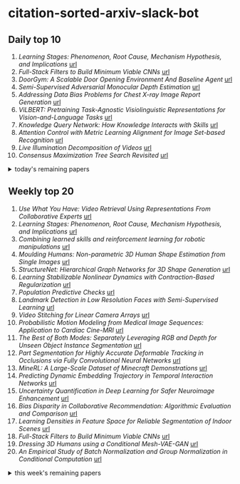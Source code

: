 # citation-sorted-arxiv-slack-bot

## Daily top 10
1. *Learning Stages: Phenomenon, Root Cause, Mechanism Hypothesis, and Implications* [url](http://arxiv.org/abs/1908.01878v1)
2. *Full-Stack Filters to Build Minimum Viable CNNs* [url](http://arxiv.org/abs/1908.02023v1)
3. *DoorGym: A Scalable Door Opening Environment And Baseline Agent* [url](http://arxiv.org/abs/1908.01887v1)
4. *Semi-Supervised Adversarial Monocular Depth Estimation* [url](http://arxiv.org/abs/1908.02126v1)
5. *Addressing Data Bias Problems for Chest X-ray Image Report Generation* [url](http://arxiv.org/abs/1908.02123v1)
6. *ViLBERT: Pretraining Task-Agnostic Visiolinguistic Representations for Vision-and-Language Tasks* [url](http://arxiv.org/abs/1908.02265v1)
7. *Knowledge Query Network: How Knowledge Interacts with Skills* [url](http://arxiv.org/abs/1908.02146v1)
8. *Attention Control with Metric Learning Alignment for Image Set-based Recognition* [url](http://arxiv.org/abs/1908.01872v1)
9. *Live Illumination Decomposition of Videos* [url](http://arxiv.org/abs/1908.01961v1)
10. *Consensus Maximization Tree Search Revisited* [url](http://arxiv.org/abs/1908.02021v1)
<details><summary>today's remaining papers</summary>
  <ol start=11>
    <li><i>Bayesian Network Based Label Correlation Analysis For Multi-label Classifier Chain</i> <a href="http://arxiv.org/abs/1908.02172v1">url</a></li>
    <li><i>Hybrid Camera Pose Estimation with Online Partitioning</i> <a href="http://arxiv.org/abs/1908.01797v1">url</a></li>
    <li><i>Attribute-Guided Coupled GAN for Cross-Resolution Face Recognition</i> <a href="http://arxiv.org/abs/1908.01790v1">url</a></li>
    <li><i>Logic could be learned from images</i> <a href="http://arxiv.org/abs/1908.01931v1">url</a></li>
    <li><i>Dialog State Tracking: A Neural Reading Comprehension Approach</i> <a href="http://arxiv.org/abs/1908.01946v1">url</a></li>
    <li><i>Neural Blind Deconvolution Using Deep Priors</i> <a href="http://arxiv.org/abs/1908.02197v1">url</a></li>
    <li><i>Age of Information-Aware Radio Resource Management in Vehicular Networks: A Proactive Deep Reinforcement Learning Perspective</i> <a href="http://arxiv.org/abs/1908.02047v1">url</a></li>
    <li><i>Semi-Automatic Labeling for Deep Learning in Robotics</i> <a href="http://arxiv.org/abs/1908.01862v1">url</a></li>
    <li><i>Robby is Not a Robber (anymore): On the Use of Institutions for Learning Normative Behavior</i> <a href="http://arxiv.org/abs/1908.02138v1">url</a></li>
    <li><i>Fully-automated patient-level malaria assessment on field-prepared thin blood film microscopy images, including Supplementary Information</i> <a href="http://arxiv.org/abs/1908.01901v1">url</a></li>
    <li><i>Sparse hierarchical representation learning on molecular graphs</i> <a href="http://arxiv.org/abs/1908.02065v1">url</a></li>
    <li><i>Stress-Plus-X (SPX) Graph Layout</i> <a href="http://arxiv.org/abs/1908.01769v1">url</a></li>
    <li><i>BlurNet: Defense by Filtering the Feature Maps</i> <a href="http://arxiv.org/abs/1908.02256v1">url</a></li>
    <li><i>REAPS: Towards Better Recognition of Fine-grained Images by Region Attending and Part Sequencing</i> <a href="http://arxiv.org/abs/1908.01962v1">url</a></li>
    <li><i>Symmetry-constrained Rectification Network for Scene Text Recognition</i> <a href="http://arxiv.org/abs/1908.01957v1">url</a></li>
    <li><i>Dialogue Act Classification in Group Chats with DAG-LSTMs</i> <a href="http://arxiv.org/abs/1908.01821v1">url</a></li>
    <li><i>Few-Shot Object Detection with Attention-RPN and Multi-Relation Detector</i> <a href="http://arxiv.org/abs/1908.01998v1">url</a></li>
    <li><i>Self-Balanced Dropout</i> <a href="http://arxiv.org/abs/1908.01968v1">url</a></li>
    <li><i>Stochastic data-driven model predictive control using Gaussian processes</i> <a href="http://arxiv.org/abs/1908.01786v1">url</a></li>
    <li><i>Batch Recurrent Q-Learning for Backchannel Generation Towards Engaging Agents</i> <a href="http://arxiv.org/abs/1908.02037v1">url</a></li>
    <li><i>An attempt at beating the 3D U-Net</i> <a href="http://arxiv.org/abs/1908.02182v1">url</a></li>
    <li><i>Animal Wildlife Population Estimation Using Social Media Images Collections</i> <a href="http://arxiv.org/abs/1908.01875v1">url</a></li>
    <li><i>Learning Cross-Modal Deep Representations for Multi-Modal MR Image Segmentation</i> <a href="http://arxiv.org/abs/1908.01997v1">url</a></li>
    <li><i>Bayesian Batch Active Learning as Sparse Subset Approximation</i> <a href="http://arxiv.org/abs/1908.02144v1">url</a></li>
    <li><i>AttentionBoost: Learning What to Attend by Boosting Fully Convolutional Networks</i> <a href="http://arxiv.org/abs/1908.02095v1">url</a></li>
    <li><i>On Convergence of Distributed Approximate Newton Methods: Globalization, Sharper Bounds and Beyond</i> <a href="http://arxiv.org/abs/1908.02246v1">url</a></li>
    <li><i>Multi-view Deep Subspace Clustering Networks</i> <a href="http://arxiv.org/abs/1908.01978v1">url</a></li>
    <li><i>Semi-supervised Skin Detection by Network with Mutual Guidance</i> <a href="http://arxiv.org/abs/1908.01977v1">url</a></li>
    <li><i>Promoting Coordination through Policy Regularization in Multi-Agent Reinforcement Learning</i> <a href="http://arxiv.org/abs/1908.02269v1">url</a></li>
    <li><i>Answering Questions about Data Visualizations using Efficient Bimodal Fusion</i> <a href="http://arxiv.org/abs/1908.01801v1">url</a></li>
    <li><i>Online Detection of Sparse Changes in High-Dimensional Data Streams Using Tailored Projections</i> <a href="http://arxiv.org/abs/1908.02029v1">url</a></li>
    <li><i>Adapting SQuaRE for Quality Assessment of Artificial Intelligence Systems</i> <a href="http://arxiv.org/abs/1908.02134v1">url</a></li>
    <li><i>MetaAdvDet: Towards Robust Detection of Evolving Adversarial Attacks</i> <a href="http://arxiv.org/abs/1908.02199v1">url</a></li>
    <li><i>Policy Evaluation with Latent Confounders via Optimal Balance</i> <a href="http://arxiv.org/abs/1908.01920v1">url</a></li>
    <li><i>DELTA: A DEep learning based Language Technology plAtform</i> <a href="http://arxiv.org/abs/1908.01853v1">url</a></li>
    <li><i>Self-Knowledge Distillation in Natural Language Processing</i> <a href="http://arxiv.org/abs/1908.01851v1">url</a></li>
    <li><i>Attract or Distract: Exploit the Margin of Open Set</i> <a href="http://arxiv.org/abs/1908.01925v1">url</a></li>
    <li><i>Restoration of Non-rigidly Distorted Underwater Images using a Combination of Compressive Sensing and Local Polynomial Image Representations</i> <a href="http://arxiv.org/abs/1908.01940v1">url</a></li>
    <li><i>Model-based Convolutional De-Aliasing Network Learning for Parallel MR Imaging</i> <a href="http://arxiv.org/abs/1908.02054v1">url</a></li>
    <li><i>Architecture-aware Network Pruning for Vision Quality Applications</i> <a href="http://arxiv.org/abs/1908.02125v1">url</a></li>
    <li><i>Hermitian matrices for clustering directed graphs: insights and applications</i> <a href="http://arxiv.org/abs/1908.02096v1">url</a></li>
    <li><i>Abnormality Detection in Musculoskeletal Radiographs with Convolutional Neural Networks(Ensembles) and Performance Optimization</i> <a href="http://arxiv.org/abs/1908.02170v1">url</a></li>
    <li><i>Classification of Hand Movements from EEG using a Deep Attention-based LSTM Network</i> <a href="http://arxiv.org/abs/1908.02252v1">url</a></li>
    <li><i>Contour Loss: Boundary-Aware Learning for Salient Object Segmentation</i> <a href="http://arxiv.org/abs/1908.01975v1">url</a></li>
    <li><i>Efficient Approximation of Deep ReLU Networks for Functions on Low Dimensional Manifolds</i> <a href="http://arxiv.org/abs/1908.01842v1">url</a></li>
    <li><i>Learning Aberrance Repressed Correlation Filters for Real-Time UAV Tracking</i> <a href="http://arxiv.org/abs/1908.02231v1">url</a></li>
    <li><i>Teacher Supervises Students How to Learn From Partially Labeled Images for Facial Landmark Detection</i> <a href="http://arxiv.org/abs/1908.02116v1">url</a></li>
    <li><i>Generalised Zero-Shot Learning with a Classifier Ensemble over Multi-Modal Embedding Spaces</i> <a href="http://arxiv.org/abs/1908.02013v1">url</a></li>
    <li><i>Probabilistic Permutation Invariant Training for Speech Separation</i> <a href="http://arxiv.org/abs/1908.01768v1">url</a></li>
    <li><i>Deep learning research landscape & roadmap in a nutshell: past, present and future -- Towards deep cortical learning</i> <a href="http://arxiv.org/abs/1908.02130v1">url</a></li>
    <li><i>Koopman Representations of Dynamic Systems with Control</i> <a href="http://arxiv.org/abs/1908.02233v1">url</a></li>
    <li><i>Fast Fourier Color Constancy and Grayness Index for ISPA Illumination Estimation Challenge</i> <a href="http://arxiv.org/abs/1908.02076v1">url</a></li>
    <li><i>View N-gram Network for 3D Object Retrieval</i> <a href="http://arxiv.org/abs/1908.01958v1">url</a></li>
    <li><i>Some Developments in Clustering Analysis on Stochastic Processes</i> <a href="http://arxiv.org/abs/1908.01794v1">url</a></li>
    <li><i>Model inference for Ordinary Differential Equations by parametric polynomial kernel regression</i> <a href="http://arxiv.org/abs/1908.02105v1">url</a></li>
    <li><i>Aligning Linguistic Words and Visual Semantic Units for Image Captioning</i> <a href="http://arxiv.org/abs/1908.02127v1">url</a></li>
    <li><i>EdgeNet: A novel approach for Arabic numeral classification</i> <a href="http://arxiv.org/abs/1908.02254v1">url</a></li>
    <li><i>Unsupervised Representations of Pollen in Bright-Field Microscopy</i> <a href="http://arxiv.org/abs/1908.01866v1">url</a></li>
    <li><i>Semiparametric Wavelet-based JPEG IV Estimator for endogenously truncated data</i> <a href="http://arxiv.org/abs/1908.02166v1">url</a></li>
    <li><i>Deep Self-Learning From Noisy Labels</i> <a href="http://arxiv.org/abs/1908.02160v1">url</a></li>
    <li><i>Practical Speech Recognition with HTK</i> <a href="http://arxiv.org/abs/1908.02119v1">url</a></li>
    <li><i>Multiple Riemannian Manifold-valued Descriptors based Image Set Classification with Multi-Kernel Metric Learning</i> <a href="http://arxiv.org/abs/1908.01950v1">url</a></li>
    <li><i>Backronym</i> <a href="http://arxiv.org/abs/1908.01874v1">url</a></li>
    <li><i>Exploring Neural Net Augmentation to BERT for Question Answering on SQUAD 2.0</i> <a href="http://arxiv.org/abs/1908.01767v1">url</a></li>
    <li><i>A Translate-Edit Model for Natural Language Question to SQL Query Generation on Multi-relational Healthcare Data</i> <a href="http://arxiv.org/abs/1908.01839v1">url</a></li>
  </ol>
</details>

## Weekly top 20
1. *Use What You Have: Video Retrieval Using Representations From Collaborative Experts* [url](http://arxiv.org/abs/1907.13487v1)
2. *Learning Stages: Phenomenon, Root Cause, Mechanism Hypothesis, and Implications* [url](http://arxiv.org/abs/1908.01878v1)
3. *Combining learned skills and reinforcement learning for robotic manipulations* [url](http://arxiv.org/abs/1908.00722v1)
4. *Moulding Humans: Non-parametric 3D Human Shape Estimation from Single Images* [url](http://arxiv.org/abs/1908.00439v1)
5. *StructureNet: Hierarchical Graph Networks for 3D Shape Generation* [url](http://arxiv.org/abs/1908.00575v1)
6. *Learning Stabilizable Nonlinear Dynamics with Contraction-Based Regularization* [url](http://arxiv.org/abs/1907.13122v1)
7. *Population Predictive Checks* [url](http://arxiv.org/abs/1908.00882v1)
8. *Landmark Detection in Low Resolution Faces with Semi-Supervised Learning* [url](http://arxiv.org/abs/1907.13255v1)
9. *Video Stitching for Linear Camera Arrays* [url](http://arxiv.org/abs/1907.13622v1)
10. *Probabilistic Motion Modeling from Medical Image Sequences: Application to Cardiac Cine-MRI* [url](http://arxiv.org/abs/1907.13524v1)
11. *The Best of Both Modes: Separately Leveraging RGB and Depth for Unseen Object Instance Segmentation* [url](http://arxiv.org/abs/1907.13236v1)
12. *Part Segmentation for Highly Accurate Deformable Tracking in Occlusions via Fully Convolutional Neural Networks* [url](http://arxiv.org/abs/1908.01504v1)
13. *MineRL: A Large-Scale Dataset of Minecraft Demonstrations* [url](http://arxiv.org/abs/1907.13440v1)
14. *Predicting Dynamic Embedding Trajectory in Temporal Interaction Networks* [url](http://arxiv.org/abs/1908.01207v1)
15. *Uncertainty Quantification in Deep Learning for Safer Neuroimage Enhancement* [url](http://arxiv.org/abs/1907.13418v1)
16. *Bias Disparity in Collaborative Recommendation: Algorithmic Evaluation and Comparison* [url](http://arxiv.org/abs/1908.00831v1)
17. *Learning Densities in Feature Space for Reliable Segmentation of Indoor Scenes* [url](http://arxiv.org/abs/1908.00448v1)
18. *Full-Stack Filters to Build Minimum Viable CNNs* [url](http://arxiv.org/abs/1908.02023v1)
19. *Dressing 3D Humans using a Conditional Mesh-VAE-GAN* [url](http://arxiv.org/abs/1907.13615v1)
20. *An Empirical Study of Batch Normalization and Group Normalization in Conditional Computation* [url](http://arxiv.org/abs/1908.00061v1)
<details><summary>this week's remaining papers</summary>
  <ol start=21>
    <li><i>Learning to Train with Synthetic Humans</i> <a href="http://arxiv.org/abs/1908.00967v1">url</a></li>
    <li><i>Integrating Spatial Configuration into Heatmap Regression Based CNNs for Landmark Localization</i> <a href="http://arxiv.org/abs/1908.00748v1">url</a></li>
    <li><i>Reinforcement Learning for Personalized Dialogue Management</i> <a href="http://arxiv.org/abs/1908.00286v1">url</a></li>
    <li><i>Dimensionality Reduction Flows</i> <a href="http://arxiv.org/abs/1908.01686v1">url</a></li>
    <li><i>Deterministic Completion of Rectangular Matrices Using Asymmetric Ramanujan Graphs</i> <a href="http://arxiv.org/abs/1908.00963v1">url</a></li>
    <li><i>Model Decay in Long-Term Tracking</i> <a href="http://arxiv.org/abs/1908.01603v1">url</a></li>
    <li><i>Multi-Scale Learned Iterative Reconstruction</i> <a href="http://arxiv.org/abs/1908.00936v1">url</a></li>
    <li><i>To Learn or Not to Learn: Visual Localization from Essential Matrices</i> <a href="http://arxiv.org/abs/1908.01293v1">url</a></li>
    <li><i>DoorGym: A Scalable Door Opening Environment And Baseline Agent</i> <a href="http://arxiv.org/abs/1908.01887v1">url</a></li>
    <li><i>Semi-Supervised Adversarial Monocular Depth Estimation</i> <a href="http://arxiv.org/abs/1908.02126v1">url</a></li>
    <li><i>ChemBO: Bayesian Optimization of Small Organic Molecules with Synthesizable Recommendations</i> <a href="http://arxiv.org/abs/1908.01425v1">url</a></li>
    <li><i>Greedy AutoAugment</i> <a href="http://arxiv.org/abs/1908.00704v1">url</a></li>
    <li><i>ADN: Artifact Disentanglement Network for Unsupervised Metal Artifact Reduction</i> <a href="http://arxiv.org/abs/1908.01104v1">url</a></li>
    <li><i>Unsupervised Microvascular Image Segmentation Using an Active Contours Mimicking Neural Network</i> <a href="http://arxiv.org/abs/1908.01373v1">url</a></li>
    <li><i>Learning-Aided Physical Layer Attacks Against Multicarrier Communications in IoT</i> <a href="http://arxiv.org/abs/1908.00195v1">url</a></li>
    <li><i>Cascaded Context Pyramid for Full-Resolution 3D Semantic Scene Completion</i> <a href="http://arxiv.org/abs/1908.00382v1">url</a></li>
    <li><i>Fitting, Comparison, and Alignment of Trajectories on Positive Semi-Definite Matrices with Application to Action Recognition</i> <a href="http://arxiv.org/abs/1908.00646v1">url</a></li>
    <li><i>Toward Understanding Catastrophic Forgetting in Continual Learning</i> <a href="http://arxiv.org/abs/1908.01091v1">url</a></li>
    <li><i>Robust Deep Sensing Through Transfer Learning in Cognitive Radio</i> <a href="http://arxiv.org/abs/1908.00658v1">url</a></li>
    <li><i>Modeling Event Propagation via Graph Biased Temporal Point Process</i> <a href="http://arxiv.org/abs/1908.01623v1">url</a></li>
    <li><i>BCD-Net for Low-dose CT Reconstruction: Acceleration, Convergence, and Generalization</i> <a href="http://arxiv.org/abs/1908.01287v1">url</a></li>
    <li><i>Precise Estimation of Renal Vascular Dominant Regions Using Spatially Aware Fully Convolutional Networks, Tensor-Cut and Voronoi Diagrams</i> <a href="http://arxiv.org/abs/1908.01543v1">url</a></li>
    <li><i>Addressing Data Bias Problems for Chest X-ray Image Report Generation</i> <a href="http://arxiv.org/abs/1908.02123v1">url</a></li>
    <li><i>Personalized, Health-Aware Recipe Recommendation: An Ensemble Topic Modeling Based Approach</i> <a href="http://arxiv.org/abs/1908.00148v1">url</a></li>
    <li><i>Optimality and Approximation with Policy Gradient Methods in Markov Decision Processes</i> <a href="http://arxiv.org/abs/1908.00261v1">url</a></li>
    <li><i>ViLBERT: Pretraining Task-Agnostic Visiolinguistic Representations for Vision-and-Language Tasks</i> <a href="http://arxiv.org/abs/1908.02265v1">url</a></li>
    <li><i>MarmoNet: a pipeline for automated projection mapping of the common marmoset brain from whole-brain serial two-photon tomography</i> <a href="http://arxiv.org/abs/1908.00876v1">url</a></li>
    <li><i>FlowSense: A Natural Language Interface for Visual Data Exploration within a Dataflow System</i> <a href="http://arxiv.org/abs/1908.00681v1">url</a></li>
    <li><i>Multiplayer Bandit Learning, from Competition to Cooperation</i> <a href="http://arxiv.org/abs/1908.01135v1">url</a></li>
    <li><i>Permutation-invariant Feature Restructuring for Correlation-aware Image Set-based Recognition</i> <a href="http://arxiv.org/abs/1908.01174v1">url</a></li>
    <li><i>Cycle In Cycle Generative Adversarial Networks for Keypoint-Guided Image Generation</i> <a href="http://arxiv.org/abs/1908.00999v1">url</a></li>
    <li><i>Accelerating CNN Training by Sparsifying Activation Gradients</i> <a href="http://arxiv.org/abs/1908.00173v1">url</a></li>
    <li><i>Knowledge Query Network: How Knowledge Interacts with Skills</i> <a href="http://arxiv.org/abs/1908.02146v1">url</a></li>
    <li><i>Unsupervised Domain Adaptation via Disentangled Representations: Application to Cross-Modality Liver Segmentation</i> <a href="http://arxiv.org/abs/1907.13590v1">url</a></li>
    <li><i>Attention Control with Metric Learning Alignment for Image Set-based Recognition</i> <a href="http://arxiv.org/abs/1908.01872v1">url</a></li>
    <li><i>Deep Reinforcement Learning in System Optimization</i> <a href="http://arxiv.org/abs/1908.01275v1">url</a></li>
    <li><i>Network Shrinkage Estimation</i> <a href="http://arxiv.org/abs/1908.01087v1">url</a></li>
    <li><i>Live Illumination Decomposition of Videos</i> <a href="http://arxiv.org/abs/1908.01961v1">url</a></li>
    <li><i>Personalizing ASR for Dysarthric and Accented Speech with Limited Data</i> <a href="http://arxiv.org/abs/1907.13511v1">url</a></li>
    <li><i>Consensus Maximization Tree Search Revisited</i> <a href="http://arxiv.org/abs/1908.02021v1">url</a></li>
    <li><i>Iterative Collaborative Filtering for Sparse Noisy Tensor Estimation</i> <a href="http://arxiv.org/abs/1908.01241v1">url</a></li>
    <li><i>Bayesian Network Based Label Correlation Analysis For Multi-label Classifier Chain</i> <a href="http://arxiv.org/abs/1908.02172v1">url</a></li>
    <li><i>Learned Collaborative Stereo Refinement</i> <a href="http://arxiv.org/abs/1907.13391v1">url</a></li>
    <li><i>Robust Autocalibrated Structured Low-Rank EPI Ghost Correction</i> <a href="http://arxiv.org/abs/1907.13261v1">url</a></li>
    <li><i>DAWN: Dual Augmented Memory Network for Unsupervised Video Object Tracking</i> <a href="http://arxiv.org/abs/1908.00777v1">url</a></li>
    <li><i>Expectation-Maximization Attention Networks for Semantic Segmentation</i> <a href="http://arxiv.org/abs/1907.13426v1">url</a></li>
    <li><i>Indices Matter: Learning to Index for Deep Image Matting</i> <a href="http://arxiv.org/abs/1908.00672v1">url</a></li>
    <li><i>Robust Over-the-Air Adversarial Examples Against Automatic Speech Recognition Systems</i> <a href="http://arxiv.org/abs/1908.01551v1">url</a></li>
    <li><i>Generative Image Inpainting with Submanifold Alignment</i> <a href="http://arxiv.org/abs/1908.00211v1">url</a></li>
    <li><i>EMPNet: Neural Localisation and Mapping using Embedded Memory Points</i> <a href="http://arxiv.org/abs/1907.13268v1">url</a></li>
    <li><i>Hybrid Camera Pose Estimation with Online Partitioning</i> <a href="http://arxiv.org/abs/1908.01797v1">url</a></li>
    <li><i>Self-training with progressive augmentation for unsupervised cross-domain person re-identification</i> <a href="http://arxiv.org/abs/1907.13315v1">url</a></li>
    <li><i>ConCORDe-Net: Cell Count Regularized Convolutional Neural Network for Cell Detection in Multiplex Immunohistochemistry Images</i> <a href="http://arxiv.org/abs/1908.00907v1">url</a></li>
    <li><i>Adversarial Self-Defense for Cycle-Consistent GANs</i> <a href="http://arxiv.org/abs/1908.01517v1">url</a></li>
    <li><i>Learning Lightweight Lane Detection CNNs by Self Attention Distillation</i> <a href="http://arxiv.org/abs/1908.00821v1">url</a></li>
    <li><i>Learning the Model Update for Siamese Trackers</i> <a href="http://arxiv.org/abs/1908.00855v1">url</a></li>
    <li><i>Content and Colour Distillation for Learning Image Translations with the Spatial Profile Loss</i> <a href="http://arxiv.org/abs/1908.00274v1">url</a></li>
    <li><i>DEDUCE: Diverse scEne Detection methods in Unseen Challenging Environments</i> <a href="http://arxiv.org/abs/1908.00191v1">url</a></li>
    <li><i>pySOT and POAP: An event-driven asynchronous framework for surrogate optimization</i> <a href="http://arxiv.org/abs/1908.00420v1">url</a></li>
    <li><i>Convolutional Auto-encoding of Sentence Topics for Image Paragraph Generation</i> <a href="http://arxiv.org/abs/1908.00249v1">url</a></li>
    <li><i>Attribute-Guided Coupled GAN for Cross-Resolution Face Recognition</i> <a href="http://arxiv.org/abs/1908.01790v1">url</a></li>
    <li><i>Logic could be learned from images</i> <a href="http://arxiv.org/abs/1908.01931v1">url</a></li>
    <li><i>Convergence Analysis of Machine Learning Algorithms for the Numerical Solution of Mean Field Control and Games: II -- The Finite Horizon Case</i> <a href="http://arxiv.org/abs/1908.01613v1">url</a></li>
    <li><i>Contrastive Reasons Detection and Clustering from Online Polarized Debate</i> <a href="http://arxiv.org/abs/1908.00648v1">url</a></li>
    <li><i>Requirements-driven Test Generation for Autonomous Vehicles with Machine Learning Components</i> <a href="http://arxiv.org/abs/1908.01094v1">url</a></li>
    <li><i>Learning to Predict 3D Objects with an Interpolation-based Differentiable Renderer</i> <a href="http://arxiv.org/abs/1908.01210v1">url</a></li>
    <li><i>Dialog State Tracking: A Neural Reading Comprehension Approach</i> <a href="http://arxiv.org/abs/1908.01946v1">url</a></li>
    <li><i>Walking with MIND: Mental Imagery eNhanceD Embodied QA</i> <a href="http://arxiv.org/abs/1908.01482v1">url</a></li>
    <li><i>Marine Mammal Species Classification using Convolutional Neural Networks and a Novel Acoustic Representation</i> <a href="http://arxiv.org/abs/1907.13188v1">url</a></li>
    <li><i>Neural Blind Deconvolution Using Deep Priors</i> <a href="http://arxiv.org/abs/1908.02197v1">url</a></li>
    <li><i>On the difficulty of learning and predicting the long-term dynamics of bouncing objects</i> <a href="http://arxiv.org/abs/1907.13494v1">url</a></li>
    <li><i>U-Net Fixed-Point Quantization for Medical Image Segmentation</i> <a href="http://arxiv.org/abs/1908.01073v1">url</a></li>
    <li><i>A Framework for Depth Estimation and Relative Localization of Ground Robots using Computer Vision</i> <a href="http://arxiv.org/abs/1908.00309v1">url</a></li>
    <li><i>Towards More Accurate Automatic Sleep Staging via Deep Transfer Learning</i> <a href="http://arxiv.org/abs/1907.13177v1">url</a></li>
    <li><i>Age of Information-Aware Radio Resource Management in Vehicular Networks: A Proactive Deep Reinforcement Learning Perspective</i> <a href="http://arxiv.org/abs/1908.02047v1">url</a></li>
    <li><i>Influence Maximization with Few Simulations</i> <a href="http://arxiv.org/abs/1907.13301v1">url</a></li>
    <li><i>Multiparametric Deep Learning Tissue Signatures for Muscular Dystrophy: Preliminary Results</i> <a href="http://arxiv.org/abs/1908.00175v1">url</a></li>
    <li><i>Neural Architecture based on Fuzzy Perceptual Representation For Online Multilingual Handwriting Recognition</i> <a href="http://arxiv.org/abs/1908.00634v1">url</a></li>
    <li><i>Semi-Automatic Labeling for Deep Learning in Robotics</i> <a href="http://arxiv.org/abs/1908.01862v1">url</a></li>
    <li><i>Ensemble Neural Networks (ENN): A gradient-free stochastic method</i> <a href="http://arxiv.org/abs/1908.01113v1">url</a></li>
    <li><i>Robby is Not a Robber (anymore): On the Use of Institutions for Learning Normative Behavior</i> <a href="http://arxiv.org/abs/1908.02138v1">url</a></li>
    <li><i>Cross-domain Network Representations</i> <a href="http://arxiv.org/abs/1908.00205v1">url</a></li>
    <li><i>L2G Auto-encoder: Understanding Point Clouds by Local-to-Global Reconstruction with Hierarchical Self-Attention</i> <a href="http://arxiv.org/abs/1908.00720v1">url</a></li>
    <li><i>ShapeCaptioner: Generative Caption Network for 3D Shapes by Learning a Mapping from Parts Detected in Multiple Views to Sentences</i> <a href="http://arxiv.org/abs/1908.00120v1">url</a></li>
    <li><i>Spatially and Temporally Efficient Non-local Attention Network for Video-based Person Re-Identification</i> <a href="http://arxiv.org/abs/1908.01683v1">url</a></li>
    <li><i>Captioning Near-Future Activity Sequences</i> <a href="http://arxiv.org/abs/1908.00943v1">url</a></li>
    <li><i>Fully-automated patient-level malaria assessment on field-prepared thin blood film microscopy images, including Supplementary Information</i> <a href="http://arxiv.org/abs/1908.01901v1">url</a></li>
    <li><i>Robust Subspace Discovery by Block-diagonal Adaptive Locality-constrained Representation</i> <a href="http://arxiv.org/abs/1908.01266v1">url</a></li>
    <li><i>Disentangled Relational Representations for Explaining and Learning from Demonstration</i> <a href="http://arxiv.org/abs/1907.13627v1">url</a></li>
    <li><i>Distributed Deep Convolutional Neural Networks for the Internet-of-Things</i> <a href="http://arxiv.org/abs/1908.01656v1">url</a></li>
    <li><i>DIODE: A Dense Indoor and Outdoor DEpth Dataset</i> <a href="http://arxiv.org/abs/1908.00463v1">url</a></li>
    <li><i>Machine-learning based three-qubit gate for realization of a Toffoli gate with cQED-based transmon systems</i> <a href="http://arxiv.org/abs/1908.01092v1">url</a></li>
    <li><i>Multi-Agent Reinforcement Learning Based Frame Sampling for Effective Untrimmed Video Recognition</i> <a href="http://arxiv.org/abs/1907.13369v1">url</a></li>
    <li><i>Sparse hierarchical representation learning on molecular graphs</i> <a href="http://arxiv.org/abs/1908.02065v1">url</a></li>
    <li><i>V2S attack: building DNN-based voice conversion from automatic speaker verification</i> <a href="http://arxiv.org/abs/1908.01454v1">url</a></li>
    <li><i>Discovery of Bias and Strategic Behavior in Crowdsourced Performance Assessment</i> <a href="http://arxiv.org/abs/1908.01718v1">url</a></li>
    <li><i>Stress-Plus-X (SPX) Graph Layout</i> <a href="http://arxiv.org/abs/1908.01769v1">url</a></li>
    <li><i>Classi-Fly: Inferring Aircraft Categories from Open Data</i> <a href="http://arxiv.org/abs/1908.01061v1">url</a></li>
    <li><i>Adversarial Robustness Curves</i> <a href="http://arxiv.org/abs/1908.00096v1">url</a></li>
    <li><i>Central Similarity Hashing via Hadamard matrix</i> <a href="http://arxiv.org/abs/1908.00347v1">url</a></li>
    <li><i>Efficient computation of counterfactual explanations of LVQ models</i> <a href="http://arxiv.org/abs/1908.00735v1">url</a></li>
    <li><i>BlurNet: Defense by Filtering the Feature Maps</i> <a href="http://arxiv.org/abs/1908.02256v1">url</a></li>
    <li><i>Revisiting Feature Alignment for One-stage Object Detection</i> <a href="http://arxiv.org/abs/1908.01570v1">url</a></li>
    <li><i>Word2vec to behavior: morphology facilitates the grounding of language in machines</i> <a href="http://arxiv.org/abs/1908.01211v1">url</a></li>
    <li><i>Generative Adversarial Networks (GAN) for compact beam source modelling in Monte Carlo simulations</i> <a href="http://arxiv.org/abs/1907.13324v1">url</a></li>
    <li><i>Multi-path Learning for Object Pose Estimation Across Domains</i> <a href="http://arxiv.org/abs/1908.00151v1">url</a></li>
    <li><i>Deep Non-Rigid Structure from Motion</i> <a href="http://arxiv.org/abs/1908.00052v1">url</a></li>
    <li><i>Deep Non-Rigid Structure from Motion</i> <a href="http://arxiv.org/abs/1907.13123v1">url</a></li>
    <li><i>Degeneracy in Self-Calibration Revisited and a Deep Learning Solution for Uncalibrated SLAM</i> <a href="http://arxiv.org/abs/1907.13185v1">url</a></li>
    <li><i>Competing Ratio Loss for Discriminative Multi-class Image Classification</i> <a href="http://arxiv.org/abs/1907.13349v1">url</a></li>
    <li><i>SF-Net: Structured Feature Network for Continuous Sign Language Recognition</i> <a href="http://arxiv.org/abs/1908.01341v1">url</a></li>
    <li><i>REAPS: Towards Better Recognition of Fine-grained Images by Region Attending and Part Sequencing</i> <a href="http://arxiv.org/abs/1908.01962v1">url</a></li>
    <li><i>Linear Dynamics: Clustering without identification</i> <a href="http://arxiv.org/abs/1908.01039v1">url</a></li>
    <li><i>The General Black-box Attack Method for Graph Neural Networks</i> <a href="http://arxiv.org/abs/1908.01297v1">url</a></li>
    <li><i>Symmetry-constrained Rectification Network for Scene Text Recognition</i> <a href="http://arxiv.org/abs/1908.01957v1">url</a></li>
    <li><i>Solving high-dimensional optimal stopping problems using deep learning</i> <a href="http://arxiv.org/abs/1908.01602v1">url</a></li>
    <li><i>Sudden Death: A New Way to Compare Recommendation Diversification</i> <a href="http://arxiv.org/abs/1908.00419v1">url</a></li>
    <li><i>Dialogue Act Classification in Group Chats with DAG-LSTMs</i> <a href="http://arxiv.org/abs/1908.01821v1">url</a></li>
    <li><i>Automatic segmentation of kidney and liver tumors in CT images</i> <a href="http://arxiv.org/abs/1908.01279v1">url</a></li>
    <li><i>Sampling-free Epistemic Uncertainty Estimation Using Approximated Variance Propagation</i> <a href="http://arxiv.org/abs/1908.00598v1">url</a></li>
    <li><i>A Structural Graph-Based Method for MRI Analysis</i> <a href="http://arxiv.org/abs/1908.00778v1">url</a></li>
    <li><i>How Good is SGD with Random Shuffling?</i> <a href="http://arxiv.org/abs/1908.00045v1">url</a></li>
    <li><i>Discriminating Spatial and Temporal Relevance in Deep Taylor Decompositions for Explainable Activity Recognition</i> <a href="http://arxiv.org/abs/1908.01536v1">url</a></li>
    <li><i>Optimal Attacks on Reinforcement Learning Policies</i> <a href="http://arxiv.org/abs/1907.13548v1">url</a></li>
    <li><i>Falls Prediction Based on Body Keypoints and Seq2Seq Architecture</i> <a href="http://arxiv.org/abs/1908.00275v1">url</a></li>
    <li><i>Optimize TSK Fuzzy Systems for Big Data Classification Problems: Bag of Tricks</i> <a href="http://arxiv.org/abs/1908.00636v1">url</a></li>
    <li><i>Learning When to Drive in Intersections by Combining Reinforcement Learning and Model Predictive Control</i> <a href="http://arxiv.org/abs/1908.00177v1">url</a></li>
    <li><i>Rapid Light Field Depth Estimation with Semi-Global Matching</i> <a href="http://arxiv.org/abs/1907.13449v1">url</a></li>
    <li><i>Few-Shot Object Detection with Attention-RPN and Multi-Relation Detector</i> <a href="http://arxiv.org/abs/1908.01998v1">url</a></li>
    <li><i>A Unified Point-Based Framework for 3D Segmentation</i> <a href="http://arxiv.org/abs/1908.00478v1">url</a></li>
    <li><i>Simple Unsupervised Summarization by Contextual Matching</i> <a href="http://arxiv.org/abs/1907.13337v1">url</a></li>
    <li><i>Machine Learning at the Network Edge: A Survey</i> <a href="http://arxiv.org/abs/1908.00080v1">url</a></li>
    <li><i>AutoML: A Survey of the State-of-the-Art</i> <a href="http://arxiv.org/abs/1908.00709v1">url</a></li>
    <li><i>Learning Variations in Human Motion via Mix-and-Match Perturbation</i> <a href="http://arxiv.org/abs/1908.00733v1">url</a></li>
    <li><i>A Dynamic Analysis of Energy Storage with Renewable and Diesel Generation using Volterra Equations</i> <a href="http://arxiv.org/abs/1908.01310v1">url</a></li>
    <li><i>Updating Variational Bayes: Fast sequential posterior inference</i> <a href="http://arxiv.org/abs/1908.00225v1">url</a></li>
    <li><i>Image-Guided Depth Sampling and Reconstruction</i> <a href="http://arxiv.org/abs/1908.01379v1">url</a></li>
    <li><i>Imaging with highly incomplete and corrupted data</i> <a href="http://arxiv.org/abs/1908.01479v1">url</a></li>
    <li><i>A comparative study of general fuzzy min-max neural networks for pattern classification problems</i> <a href="http://arxiv.org/abs/1907.13308v1">url</a></li>
    <li><i>Neural Network based Explicit Mixture Models and Expectation-maximization based Learning</i> <a href="http://arxiv.org/abs/1907.13432v1">url</a></li>
    <li><i>Pseudo-Labeling Curriculum for Unsupervised Domain Adaptation</i> <a href="http://arxiv.org/abs/1908.00262v1">url</a></li>
    <li><i>Effects of Illumination on the Categorization of Shiny Materials</i> <a href="http://arxiv.org/abs/1908.00902v1">url</a></li>
    <li><i>Deep Gaussian networks for function approximation on data defined manifolds</i> <a href="http://arxiv.org/abs/1908.00156v1">url</a></li>
    <li><i>Deep Optics for Single-shot High-dynamic-range Imaging</i> <a href="http://arxiv.org/abs/1908.00620v1">url</a></li>
    <li><i>Self-Balanced Dropout</i> <a href="http://arxiv.org/abs/1908.01968v1">url</a></li>
    <li><i>A Deep Learning Approach for Tweet Classification and Rescue Scheduling for Effective Disaster Management</i> <a href="http://arxiv.org/abs/1908.01456v1">url</a></li>
    <li><i>Black-box Adversarial ML Attack on Modulation Classification</i> <a href="http://arxiv.org/abs/1908.00635v1">url</a></li>
    <li><i>Softmax Dissection: Towards Understanding Intra- and Inter-clas Objective for Embedding Learning</i> <a href="http://arxiv.org/abs/1908.01281v1">url</a></li>
    <li><i>Stochastic data-driven model predictive control using Gaussian processes</i> <a href="http://arxiv.org/abs/1908.01786v1">url</a></li>
    <li><i>Adversarial View-Consistent Learning for Monocular Depth Estimation</i> <a href="http://arxiv.org/abs/1908.01301v1">url</a></li>
    <li><i>Improving localization-based approaches for breast cancer screening exam classification</i> <a href="http://arxiv.org/abs/1908.00615v1">url</a></li>
    <li><i>Calibrating the Learning Rate for Adaptive Gradient Methods to Improve Generalization Performance</i> <a href="http://arxiv.org/abs/1908.00700v1">url</a></li>
    <li><i>Single-Shot High Dynamic Range Imaging with Spatially Varying Exposures Considering Hue Distortion</i> <a href="http://arxiv.org/abs/1908.00186v1">url</a></li>
    <li><i>Adaptively stacking ensembles for influenza forecasting with incomplete data</i> <a href="http://arxiv.org/abs/1908.01675v1">url</a></li>
    <li><i>On Mutual Information Maximization for Representation Learning</i> <a href="http://arxiv.org/abs/1907.13625v1">url</a></li>
    <li><i>Hopfield Neural Network Flow: A Geometric Viewpoint</i> <a href="http://arxiv.org/abs/1908.01270v1">url</a></li>
    <li><i>Batch Recurrent Q-Learning for Backchannel Generation Towards Engaging Agents</i> <a href="http://arxiv.org/abs/1908.02037v1">url</a></li>
    <li><i>Ablate, Variate, and Contemplate: Visual Analytics for Discovering Neural Architectures</i> <a href="http://arxiv.org/abs/1908.00387v1">url</a></li>
    <li><i>Speech Driven Backchannel Generation using Deep Q-Network for Enhancing Engagement in Human-Robot Interaction</i> <a href="http://arxiv.org/abs/1908.01618v1">url</a></li>
    <li><i>Privacy-preserving Distributed Machine Learning via Local Randomization and ADMM Perturbation</i> <a href="http://arxiv.org/abs/1908.01059v1">url</a></li>
    <li><i>Adversarial Test on Learnable Image Encryption</i> <a href="http://arxiv.org/abs/1907.13342v1">url</a></li>
    <li><i>Distilling Knowledge From a Deep Pose Regressor Network</i> <a href="http://arxiv.org/abs/1908.00858v1">url</a></li>
    <li><i>Online Multi-Object Tracking Framework with the GMPHD Filter and Occlusion Group Management</i> <a href="http://arxiv.org/abs/1907.13347v1">url</a></li>
    <li><i>Feature Robustness in Non-stationary Health Records: Caveats to Deployable Model Performance in Common Clinical Machine Learning Tasks</i> <a href="http://arxiv.org/abs/1908.00690v1">url</a></li>
    <li><i>Soccer Team Vectors</i> <a href="http://arxiv.org/abs/1908.00698v1">url</a></li>
    <li><i>Structured3D: A Large Photo-realistic Dataset for Structured 3D Modeling</i> <a href="http://arxiv.org/abs/1908.00222v1">url</a></li>
    <li><i>A study in Rashomon curves and volumes: A new perspective on generalization and model simplicity in machine learning</i> <a href="http://arxiv.org/abs/1908.01755v1">url</a></li>
    <li><i>An attempt at beating the 3D U-Net</i> <a href="http://arxiv.org/abs/1908.02182v1">url</a></li>
    <li><i>FairSight: Visual Analytics for Fairness in Decision Making</i> <a href="http://arxiv.org/abs/1908.00176v1">url</a></li>
    <li><i>SqueezeNAS: Fast neural architecture search for faster semantic segmentation</i> <a href="http://arxiv.org/abs/1908.01748v1">url</a></li>
    <li><i>Adaptive Stress Testing with Reward Augmentation for Autonomous Vehicle Validation</i> <a href="http://arxiv.org/abs/1908.01046v1">url</a></li>
    <li><i>Probabilistic Residual Learning for Aleatoric Uncertainty in Image Restoration</i> <a href="http://arxiv.org/abs/1908.01010v1">url</a></li>
    <li><i>Deep Kinematic Models for Physically Realistic Prediction of Vehicle Trajectories</i> <a href="http://arxiv.org/abs/1908.00219v1">url</a></li>
    <li><i>Health-Informed Policy Gradients for Multi-Agent Reinforcement Learning</i> <a href="http://arxiv.org/abs/1908.01022v1">url</a></li>
    <li><i>Dueling Posterior Sampling for Preference-Based Reinforcement Learning</i> <a href="http://arxiv.org/abs/1908.01289v1">url</a></li>
    <li><i>LoadCNN: A Efficient Green Deep Learning Model for Day-ahead Individual Resident Load Forecasting</i> <a href="http://arxiv.org/abs/1908.00298v1">url</a></li>
    <li><i>Optimizing Multi-GPU Parallelization Strategies for Deep Learning Training</i> <a href="http://arxiv.org/abs/1907.13257v1">url</a></li>
    <li><i>Animal Wildlife Population Estimation Using Social Media Images Collections</i> <a href="http://arxiv.org/abs/1908.01875v1">url</a></li>
    <li><i>Learning Cross-Modal Deep Representations for Multi-Modal MR Image Segmentation</i> <a href="http://arxiv.org/abs/1908.01997v1">url</a></li>
    <li><i>Bayesian Batch Active Learning as Sparse Subset Approximation</i> <a href="http://arxiv.org/abs/1908.02144v1">url</a></li>
    <li><i>Hybrid Low-order and Higher-order Graph Convolutional Networks</i> <a href="http://arxiv.org/abs/1908.00673v1">url</a></li>
    <li><i>KiloGrams: Very Large N-Grams for Malware Classification</i> <a href="http://arxiv.org/abs/1908.00200v1">url</a></li>
    <li><i>Multi-Agent Adversarial Inverse Reinforcement Learning</i> <a href="http://arxiv.org/abs/1907.13220v1">url</a></li>
    <li><i>Scalable Place Recognition Under Appearance Change for Autonomous Driving</i> <a href="http://arxiv.org/abs/1908.00178v1">url</a></li>
    <li><i>Pixel2Mesh++: Multi-View 3D Mesh Generation via Deformation</i> <a href="http://arxiv.org/abs/1908.01491v1">url</a></li>
    <li><i>Visual Place Recognition for Aerial Robotics: Exploring Accuracy-Computation Trade-off for Local Image Descriptors</i> <a href="http://arxiv.org/abs/1908.00258v1">url</a></li>
    <li><i>Deep Sensor Fusion for Real-Time Odometry Estimation</i> <a href="http://arxiv.org/abs/1908.00524v1">url</a></li>
    <li><i>A systematic review of fuzzing based on machine learning techniques</i> <a href="http://arxiv.org/abs/1908.01262v1">url</a></li>
    <li><i>AttentionBoost: Learning What to Attend by Boosting Fully Convolutional Networks</i> <a href="http://arxiv.org/abs/1908.02095v1">url</a></li>
    <li><i>On Convergence of Distributed Approximate Newton Methods: Globalization, Sharper Bounds and Beyond</i> <a href="http://arxiv.org/abs/1908.02246v1">url</a></li>
    <li><i>A Novel Multiple Classifier Generation and Combination Framework Based on Fuzzy Clustering and Individualized Ensemble Construction</i> <a href="http://arxiv.org/abs/1907.13353v1">url</a></li>
    <li><i>Are Outlier Detection Methods Resilient to Sampling?</i> <a href="http://arxiv.org/abs/1907.13276v1">url</a></li>
    <li><i>PrecoderNet: Hybrid Beamforming for Millimeter Wave Systems Using Deep Reinforcement Learning</i> <a href="http://arxiv.org/abs/1907.13266v1">url</a></li>
    <li><i>Chainer: A Deep Learning Framework for Accelerating the Research Cycle</i> <a href="http://arxiv.org/abs/1908.00213v1">url</a></li>
    <li><i>Learning to Adapt Invariance in Memory for Person Re-identification</i> <a href="http://arxiv.org/abs/1908.00485v1">url</a></li>
    <li><i>Space-adaptive anisotropic bivariate Laplacian regularization for image restoration</i> <a href="http://arxiv.org/abs/1908.00801v1">url</a></li>
    <li><i>Multi-view Deep Subspace Clustering Networks</i> <a href="http://arxiv.org/abs/1908.01978v1">url</a></li>
    <li><i>SenseFitting: Sense Level Semantic Specialization of Word Embeddings for Word Sense Disambiguation</i> <a href="http://arxiv.org/abs/1907.13237v1">url</a></li>
    <li><i>A principled approach for generating adversarial images under non-smooth dissimilarity metrics</i> <a href="http://arxiv.org/abs/1908.01667v1">url</a></li>
    <li><i>Adaloss: Adaptive Loss Function for Landmark Localization</i> <a href="http://arxiv.org/abs/1908.01070v1">url</a></li>
    <li><i>Semi-supervised Skin Detection by Network with Mutual Guidance</i> <a href="http://arxiv.org/abs/1908.01977v1">url</a></li>
    <li><i>ABD-Net: Attentive but Diverse Person Re-Identification</i> <a href="http://arxiv.org/abs/1908.01114v1">url</a></li>
    <li><i>Detection of Accounting Anomalies in the Latent Space using Adversarial Autoencoder Neural Networks</i> <a href="http://arxiv.org/abs/1908.00734v1">url</a></li>
    <li><i>Promoting Coordination through Policy Regularization in Multi-Agent Reinforcement Learning</i> <a href="http://arxiv.org/abs/1908.02269v1">url</a></li>
    <li><i>Impact of Adversarial Examples on Deep Learning Models for Biomedical Image Segmentation</i> <a href="http://arxiv.org/abs/1907.13124v1">url</a></li>
    <li><i>Simultaneous Iris and Periocular Region Detection Using Coarse Annotations</i> <a href="http://arxiv.org/abs/1908.00069v1">url</a></li>
    <li><i>Wasserstein Robust Reinforcement Learning</i> <a href="http://arxiv.org/abs/1907.13196v1">url</a></li>
    <li><i>Physical Cue based Depth-Sensing by Color Coding with Deaberration Network</i> <a href="http://arxiv.org/abs/1908.00329v1">url</a></li>
    <li><i>Image Captioning with Unseen Objects</i> <a href="http://arxiv.org/abs/1908.00047v1">url</a></li>
    <li><i>Towards Digital Retina in Smart Cities: A Model Generation, Utilization and Communication Paradigm</i> <a href="http://arxiv.org/abs/1907.13368v1">url</a></li>
    <li><i>Invariance-based Adversarial Attack on Neural Machine Translation Systems</i> <a href="http://arxiv.org/abs/1908.01165v1">url</a></li>
    <li><i>An amplified-target loss approach for photoreceptor layer segmentation in pathological OCT scans</i> <a href="http://arxiv.org/abs/1908.00764v1">url</a></li>
    <li><i>Scale Matters: Temporal Scale Aggregation Network for Precise Action Localization in Untrimmed Videos</i> <a href="http://arxiv.org/abs/1908.00707v1">url</a></li>
    <li><i>Incremental Learning Techniques for Semantic Segmentation</i> <a href="http://arxiv.org/abs/1907.13372v1">url</a></li>
    <li><i>Simultaneous Clustering and Optimization for Evolving Datasets</i> <a href="http://arxiv.org/abs/1908.01384v1">url</a></li>
    <li><i>Robust stochastic optimization with the proximal point method</i> <a href="http://arxiv.org/abs/1907.13307v1">url</a></li>
    <li><i>Two-Stream Video Classification with Cross-Modality Attention</i> <a href="http://arxiv.org/abs/1908.00497v1">url</a></li>
    <li><i>Visual-Relation Conscious Image Generation from Structured-Text</i> <a href="http://arxiv.org/abs/1908.01741v1">url</a></li>
    <li><i>On the modes of convergence of Stochastic Optimistic Mirror Descent (OMD) for saddle point problems</i> <a href="http://arxiv.org/abs/1908.01071v1">url</a></li>
    <li><i>Local Trend Inconsistency: A Prediction-driven Approach to Unsupervised Anomaly Detection in Multi-seasonal Time Series</i> <a href="http://arxiv.org/abs/1908.01146v1">url</a></li>
    <li><i>A self-organizing fuzzy neural network for sequence learning</i> <a href="http://arxiv.org/abs/1908.00617v1">url</a></li>
    <li><i>Answering Questions about Data Visualizations using Efficient Bimodal Fusion</i> <a href="http://arxiv.org/abs/1908.01801v1">url</a></li>
    <li><i>Real-time Deep Learning at the Edge for Scalable Reliability Modeling of Si-MOSFET Power Electronics Converters</i> <a href="http://arxiv.org/abs/1908.01244v1">url</a></li>
    <li><i>Temporal coding in spiking neural networks with alpha synaptic function</i> <a href="http://arxiv.org/abs/1907.13223v1">url</a></li>
    <li><i>Online Detection of Sparse Changes in High-Dimensional Data Streams Using Tailored Projections</i> <a href="http://arxiv.org/abs/1908.02029v1">url</a></li>
    <li><i>Performance Evaluation of Supervised Machine Learning Techniques for Efficient Detection of Emotions from Online Content</i> <a href="http://arxiv.org/abs/1908.01587v1">url</a></li>
    <li><i>Learning a Unified Embedding for Visual Search at Pinterest</i> <a href="http://arxiv.org/abs/1908.01707v1">url</a></li>
    <li><i>On the Merge of k-NN Graph</i> <a href="http://arxiv.org/abs/1908.00814v1">url</a></li>
    <li><i>Persistent Intersection Homology for the Analysis of Discrete Data</i> <a href="http://arxiv.org/abs/1907.13485v1">url</a></li>
    <li><i>Topological Machine Learning with Persistence Indicator Functions</i> <a href="http://arxiv.org/abs/1907.13496v1">url</a></li>
    <li><i>Robustifying deep networks for image segmentation</i> <a href="http://arxiv.org/abs/1908.00656v1">url</a></li>
    <li><i>A Temporal Clustering Algorithm for Achieving the trade-off between the User Experience and the Equipment Economy in the Context of IoT</i> <a href="http://arxiv.org/abs/1907.13246v1">url</a></li>
    <li><i>Few-Shot Meta-Denoising</i> <a href="http://arxiv.org/abs/1908.00111v1">url</a></li>
    <li><i>ARGAN: Attentive Recurrent Generative Adversarial Network for Shadow Detection and Removal</i> <a href="http://arxiv.org/abs/1908.01323v1">url</a></li>
    <li><i>Adapting SQuaRE for Quality Assessment of Artificial Intelligence Systems</i> <a href="http://arxiv.org/abs/1908.02134v1">url</a></li>
    <li><i>On the Veracity of Cyber Intrusion Alerts Synthesized by Generative Adversarial Networks</i> <a href="http://arxiv.org/abs/1908.01219v1">url</a></li>
    <li><i>Classification of Cognitive Load and Expertise for Adaptive Simulation using Deep Multitask Learning</i> <a href="http://arxiv.org/abs/1908.00385v1">url</a></li>
    <li><i>Neural networks-based backward scheme for fully nonlinear PDEs</i> <a href="http://arxiv.org/abs/1908.00412v1">url</a></li>
    <li><i>Multi-Point Bandit Algorithms for Nonstationary Online Nonconvex Optimization</i> <a href="http://arxiv.org/abs/1907.13616v1">url</a></li>
    <li><i>Gradient Flows and Accelerated Proximal Splitting Methods</i> <a href="http://arxiv.org/abs/1908.00865v1">url</a></li>
    <li><i>AdvGAN++ : Harnessing latent layers for adversary generation</i> <a href="http://arxiv.org/abs/1908.00706v1">url</a></li>
    <li><i>Risk Management via Anomaly Circumvent: Mnemonic Deep Learning for Midterm Stock Prediction</i> <a href="http://arxiv.org/abs/1908.01112v1">url</a></li>
    <li><i>Restricted Linearized Augmented Lagrangian Method for Euler's Elastica Model</i> <a href="http://arxiv.org/abs/1908.01429v1">url</a></li>
    <li><i>An Underparametrized Deep Decoder Architecture for Graph Signals</i> <a href="http://arxiv.org/abs/1908.00878v1">url</a></li>
    <li><i>High-Level Control of Drum Track Generation Using Learned Patterns of Rhythmic Interaction</i> <a href="http://arxiv.org/abs/1908.00948v1">url</a></li>
    <li><i>Privately Answering Classification Queries in the Agnostic PAC Model</i> <a href="http://arxiv.org/abs/1907.13553v1">url</a></li>
    <li><i>Inferring linear and nonlinear Interaction networks using neighborhood support vector machines</i> <a href="http://arxiv.org/abs/1908.00762v1">url</a></li>
    <li><i>Path Length Bounds for Gradient Descent and Flow</i> <a href="http://arxiv.org/abs/1908.01089v1">url</a></li>
    <li><i>Identification of gatekeeper diseases on the way to cardiovascular mortality</i> <a href="http://arxiv.org/abs/1908.00920v1">url</a></li>
    <li><i>Adaptive Kernel Learning in Heterogeneous Networks</i> <a href="http://arxiv.org/abs/1908.00510v1">url</a></li>
    <li><i>An Evaluation of Action Recognition Models on EPIC-Kitchens</i> <a href="http://arxiv.org/abs/1908.00867v1">url</a></li>
    <li><i>Adversarially Trained Convolutional Neural Networks for Semantic Segmentation of Ischaemic Stroke Lesion using Multisequence Magnetic Resonance Imaging</i> <a href="http://arxiv.org/abs/1908.01176v1">url</a></li>
    <li><i>The Myths of Our Time: Fake News</i> <a href="http://arxiv.org/abs/1908.01760v1">url</a></li>
    <li><i>Local Interpretation Methods to Machine Learning Using the Domain of the Feature Space</i> <a href="http://arxiv.org/abs/1907.13525v1">url</a></li>
    <li><i>Inverse Reinforcement Learning with Multiple Ranked Experts</i> <a href="http://arxiv.org/abs/1907.13411v1">url</a></li>
    <li><i>Real Time Visual Tracking using Spatial-Aware Temporal Aggregation Network</i> <a href="http://arxiv.org/abs/1908.00692v1">url</a></li>
    <li><i>MetaAdvDet: Towards Robust Detection of Evolving Adversarial Attacks</i> <a href="http://arxiv.org/abs/1908.02199v1">url</a></li>
    <li><i>Deep Learning Training on the Edge with Low-Precision Posits</i> <a href="http://arxiv.org/abs/1907.13216v1">url</a></li>
    <li><i>Policy Evaluation with Latent Confounders via Optimal Balance</i> <a href="http://arxiv.org/abs/1908.01920v1">url</a></li>
    <li><i>Multi-Frame Cross-Entropy Training for Convolutional Neural Networks in Speech Recognition</i> <a href="http://arxiv.org/abs/1907.13121v1">url</a></li>
    <li><i>Simultaneous Semantic Segmentation and Outlier Detection in Presence of Domain Shift</i> <a href="http://arxiv.org/abs/1908.01098v1">url</a></li>
    <li><i>Learning over inherently distributed data</i> <a href="http://arxiv.org/abs/1907.13208v1">url</a></li>
    <li><i>Attention-Wrapped Hierarchical BLSTMs for DDI Extraction</i> <a href="http://arxiv.org/abs/1907.13561v1">url</a></li>
    <li><i>DELTA: A DEep learning based Language Technology plAtform</i> <a href="http://arxiv.org/abs/1908.01853v1">url</a></li>
    <li><i>Sample size calculations for the experimental comparison of multiple algorithms on multiple problem instances</i> <a href="http://arxiv.org/abs/1908.01720v1">url</a></li>
    <li><i>Self-Knowledge Distillation in Natural Language Processing</i> <a href="http://arxiv.org/abs/1908.01851v1">url</a></li>
    <li><i>Mixed-Integer Optimization Approach to Learning Association Rules for Unplanned ICU Transfer</i> <a href="http://arxiv.org/abs/1908.00966v1">url</a></li>
    <li><i>Attract or Distract: Exploit the Margin of Open Set</i> <a href="http://arxiv.org/abs/1908.01925v1">url</a></li>
    <li><i>Restoration of Non-rigidly Distorted Underwater Images using a Combination of Compressive Sensing and Local Polynomial Image Representations</i> <a href="http://arxiv.org/abs/1908.01940v1">url</a></li>
    <li><i>Deep Video Precoding</i> <a href="http://arxiv.org/abs/1908.00812v1">url</a></li>
    <li><i>Model-based Convolutional De-Aliasing Network Learning for Parallel MR Imaging</i> <a href="http://arxiv.org/abs/1908.02054v1">url</a></li>
    <li><i>3D Reconstruction of Deformable Revolving Object under Heavy Hand Interaction</i> <a href="http://arxiv.org/abs/1908.01523v1">url</a></li>
    <li><i>Efficient Truncated Statistics with Unknown Truncation</i> <a href="http://arxiv.org/abs/1908.01034v1">url</a></li>
    <li><i>Architecture-aware Network Pruning for Vision Quality Applications</i> <a href="http://arxiv.org/abs/1908.02125v1">url</a></li>
    <li><i>Hermitian matrices for clustering directed graphs: insights and applications</i> <a href="http://arxiv.org/abs/1908.02096v1">url</a></li>
    <li><i>Abnormality Detection in Musculoskeletal Radiographs with Convolutional Neural Networks(Ensembles) and Performance Optimization</i> <a href="http://arxiv.org/abs/1908.02170v1">url</a></li>
    <li><i>Conditional independence testing: a predictive perspective</i> <a href="http://arxiv.org/abs/1908.00105v1">url</a></li>
    <li><i>Retrosynthesis with Attention-Based NMT Model and Chemical Analysis of the "Wrong" Predictions</i> <a href="http://arxiv.org/abs/1908.00727v1">url</a></li>
    <li><i>Classification of Hand Movements from EEG using a Deep Attention-based LSTM Network</i> <a href="http://arxiv.org/abs/1908.02252v1">url</a></li>
    <li><i>Cultural association based on machine learning for team formation</i> <a href="http://arxiv.org/abs/1908.00234v1">url</a></li>
    <li><i>Continual Learning via Online Leverage Score Sampling</i> <a href="http://arxiv.org/abs/1908.00355v1">url</a></li>
    <li><i>Agglomerative Fast Super-Paramagnetic Clustering</i> <a href="http://arxiv.org/abs/1908.00951v1">url</a></li>
    <li><i>Contour Loss: Boundary-Aware Learning for Salient Object Segmentation</i> <a href="http://arxiv.org/abs/1908.01975v1">url</a></li>
    <li><i>Unsupervised Learning of Depth and Deep Representation for Visual Odometry from Monocular Videos in a Metric Space</i> <a href="http://arxiv.org/abs/1908.01367v1">url</a></li>
    <li><i>Efficient Approximation of Deep ReLU Networks for Functions on Low Dimensional Manifolds</i> <a href="http://arxiv.org/abs/1908.01842v1">url</a></li>
    <li><i>Deep ReLU network approximation of functions on a manifold</i> <a href="http://arxiv.org/abs/1908.00695v1">url</a></li>
    <li><i>Extending the step-size restriction for gradient descent to avoid strict saddle points</i> <a href="http://arxiv.org/abs/1908.01753v1">url</a></li>
    <li><i>Conditional Finite Mixtures of Poisson Distributions for Context-Dependent Neural Correlations</i> <a href="http://arxiv.org/abs/1908.00637v1">url</a></li>
    <li><i>Chatter Detection in Turning Using Machine Learning and Similarity Measures of Time Series via Dynamic Time Warping</i> <a href="http://arxiv.org/abs/1908.01678v1">url</a></li>
    <li><i>Adversarial Camera Alignment Network for Unsupervised Cross-camera Person Re-identification</i> <a href="http://arxiv.org/abs/1908.00862v1">url</a></li>
    <li><i>Imbalance-XGBoost: Leveraging Weighted and Focal Losses for Binary Label-Imbalanced Classification with XGBoost</i> <a href="http://arxiv.org/abs/1908.01672v1">url</a></li>
    <li><i>Learning to Generalize to Unseen Tasks with Bilevel Optimization</i> <a href="http://arxiv.org/abs/1908.01457v1">url</a></li>
    <li><i>Multi-label Classification for Fault Diagnosis of Rotating Electrical Machines</i> <a href="http://arxiv.org/abs/1908.01078v1">url</a></li>
    <li><i>Learning Aberrance Repressed Correlation Filters for Real-Time UAV Tracking</i> <a href="http://arxiv.org/abs/1908.02231v1">url</a></li>
    <li><i>Dolphin: A Verbal Fluency Evaluation System for Elementary Education</i> <a href="http://arxiv.org/abs/1908.00358v1">url</a></li>
    <li><i>Sublinear Subwindow Search</i> <a href="http://arxiv.org/abs/1908.00140v1">url</a></li>
    <li><i>CRNet: Image Super-Resolution Using A Convolutional Sparse Coding Inspired Network</i> <a href="http://arxiv.org/abs/1908.01166v1">url</a></li>
    <li><i>explAIner: A Visual Analytics Framework for Interactive and Explainable Machine Learning</i> <a href="http://arxiv.org/abs/1908.00087v1">url</a></li>
    <li><i>Improving IT Support by Enhancing Incident Management Process with Multi-modal Analysis</i> <a href="http://arxiv.org/abs/1908.01351v1">url</a></li>
    <li><i>Teacher Supervises Students How to Learn From Partially Labeled Images for Facial Landmark Detection</i> <a href="http://arxiv.org/abs/1908.02116v1">url</a></li>
    <li><i>SESF-Fuse: An Unsupervised Deep Model for Multi-Focus Image Fusion</i> <a href="http://arxiv.org/abs/1908.01703v1">url</a></li>
    <li><i>LSTM Based Music Generation System</i> <a href="http://arxiv.org/abs/1908.01080v1">url</a></li>
    <li><i>Inference of visual field test performance from OCT volumes using deep learning</i> <a href="http://arxiv.org/abs/1908.01428v1">url</a></li>
    <li><i>Falls Prediction in eldery people using Gated Recurrent Units</i> <a href="http://arxiv.org/abs/1908.01050v1">url</a></li>
    <li><i>Machine Learning as Ecology</i> <a href="http://arxiv.org/abs/1908.00868v1">url</a></li>
    <li><i>Gradient Flow Algorithms for Density Propagation in Stochastic Systems</i> <a href="http://arxiv.org/abs/1908.00533v1">url</a></li>
    <li><i>RuleKit: A Comprehensive Suite for Rule-Based Learning</i> <a href="http://arxiv.org/abs/1908.01031v1">url</a></li>
    <li><i>Improved mutual information measure for classification and community detection</i> <a href="http://arxiv.org/abs/1907.12581v1">url</a></li>
    <li><i>No-PASt-BO: Normalized Portfolio Allocation Strategy for Bayesian Optimization</i> <a href="http://arxiv.org/abs/1908.00361v1">url</a></li>
    <li><i>Nonparametric Contextual Bandits in an Unknown Metric Space</i> <a href="http://arxiv.org/abs/1908.01228v1">url</a></li>
    <li><i>TopoTag: A Robust and Scalable Topological Fiducial Marker System</i> <a href="http://arxiv.org/abs/1908.01450v1">url</a></li>
    <li><i>Learning about spatial inequalities: Capturing the heterogeneity in the urban environment</i> <a href="http://arxiv.org/abs/1908.00625v1">url</a></li>
    <li><i>Knee menisci segmentation and relaxometry of 3D ultrashort echo time (UTE) cones MR imaging using attention U-Net with transfer learning</i> <a href="http://arxiv.org/abs/1908.01594v1">url</a></li>
    <li><i>A Hierarchical Bayesian Model for Size Recommendation in Fashion</i> <a href="http://arxiv.org/abs/1908.00825v1">url</a></li>
    <li><i>Generalised Zero-Shot Learning with a Classifier Ensemble over Multi-Modal Embedding Spaces</i> <a href="http://arxiv.org/abs/1908.02013v1">url</a></li>
    <li><i>Building Deep, Equivariant Capsule Networks</i> <a href="http://arxiv.org/abs/1908.01300v1">url</a></li>
    <li><i>DROGON: A Causal Reasoning Framework for Future Trajectory Forecast</i> <a href="http://arxiv.org/abs/1908.00024v1">url</a></li>
    <li><i>Network with Sub-Networks</i> <a href="http://arxiv.org/abs/1908.00763v1">url</a></li>
    <li><i>Optimizing vaccine distribution networks in low and middle-income countries</i> <a href="http://arxiv.org/abs/1907.13434v1">url</a></li>
    <li><i>Large-Scale Sparse Subspace Clustering Using Landmarks</i> <a href="http://arxiv.org/abs/1908.00683v1">url</a></li>
    <li><i>A Visual Technique to Analyze Flow of Information in a Machine Learning System</i> <a href="http://arxiv.org/abs/1908.00754v1">url</a></li>
    <li><i>MSNM-S: An Applied Network Monitoring Tool for Anomaly Detection in Complex Networks and Systems</i> <a href="http://arxiv.org/abs/1907.13612v1">url</a></li>
    <li><i>Auto-labelling of Markers in Optical Motion Capture by Permutation Learning</i> <a href="http://arxiv.org/abs/1907.13580v1">url</a></li>
    <li><i>The Use of Binary Choice Forests to Model and Estimate Discrete Choice Models</i> <a href="http://arxiv.org/abs/1908.01109v1">url</a></li>
    <li><i>Knowledge Isomorphism between Neural Networks</i> <a href="http://arxiv.org/abs/1908.01581v1">url</a></li>
    <li><i>Multi-Contrast Super-Resolution MRI Through a Progressive Network</i> <a href="http://arxiv.org/abs/1908.01612v1">url</a></li>
    <li><i>Curiosity-driven Reinforcement Learning for Diverse Visual Paragraph Generation</i> <a href="http://arxiv.org/abs/1908.00169v1">url</a></li>
    <li><i>Machinic Surrogates: Human-Machine Relationships in Computational Creativity</i> <a href="http://arxiv.org/abs/1908.01133v1">url</a></li>
    <li><i>An Elastic Energy Minimization Framework for Mean Surface Calculation</i> <a href="http://arxiv.org/abs/1907.13557v1">url</a></li>
    <li><i>Kannada-MNIST: A new handwritten digits dataset for the Kannada language</i> <a href="http://arxiv.org/abs/1908.01242v1">url</a></li>
    <li><i>Learning to Transport with Neural Networks</i> <a href="http://arxiv.org/abs/1908.01394v1">url</a></li>
    <li><i>Probabilistic Permutation Invariant Training for Speech Separation</i> <a href="http://arxiv.org/abs/1908.01768v1">url</a></li>
    <li><i>Pothole Detection Based on Disparity Transformation and Road Surface Modeling</i> <a href="http://arxiv.org/abs/1908.00894v1">url</a></li>
    <li><i>Exact and Fast Inversion of the Approximate Discrete Radon Transform</i> <a href="http://arxiv.org/abs/1908.00887v1">url</a></li>
    <li><i>Improving Deep Reinforcement Learning in Minecraft with Action Advice</i> <a href="http://arxiv.org/abs/1908.01007v1">url</a></li>
    <li><i>CameraNet: A Two-Stage Framework for Effective Camera ISP Learning</i> <a href="http://arxiv.org/abs/1908.01481v1">url</a></li>
    <li><i>Learning Local Feature Descriptor with Motion Attribute for Vision-based Localization</i> <a href="http://arxiv.org/abs/1908.01180v1">url</a></li>
    <li><i>Scalable Bayesian Non-linear Matrix Completion</i> <a href="http://arxiv.org/abs/1908.01009v1">url</a></li>
    <li><i>Smooth Grad-CAM++: An Enhanced Inference Level Visualization Technique for Deep Convolutional Neural Network Models</i> <a href="http://arxiv.org/abs/1908.01224v1">url</a></li>
    <li><i>MoGA: Searching Beyond MobileNetV3</i> <a href="http://arxiv.org/abs/1908.01314v1">url</a></li>
    <li><i>Deep learning research landscape & roadmap in a nutshell: past, present and future -- Towards deep cortical learning</i> <a href="http://arxiv.org/abs/1908.02130v1">url</a></li>
    <li><i>OCT Fingerprints: Resilience to Presentation Attacks</i> <a href="http://arxiv.org/abs/1908.00102v1">url</a></li>
    <li><i>New Techniques for Graph Edit Distance Computation</i> <a href="http://arxiv.org/abs/1908.00265v1">url</a></li>
    <li><i>Koopman Representations of Dynamic Systems with Control</i> <a href="http://arxiv.org/abs/1908.02233v1">url</a></li>
    <li><i>Attentive Normalization</i> <a href="http://arxiv.org/abs/1908.01259v1">url</a></li>
    <li><i>Joint Group Feature Selection and Discriminative Filter Learning for Robust Visual Object Tracking</i> <a href="http://arxiv.org/abs/1907.13242v1">url</a></li>
    <li><i>MeLU: Meta-Learned User Preference Estimator for Cold-Start Recommendation</i> <a href="http://arxiv.org/abs/1908.00413v1">url</a></li>
    <li><i>Fast Fourier Color Constancy and Grayness Index for ISPA Illumination Estimation Challenge</i> <a href="http://arxiv.org/abs/1908.02076v1">url</a></li>
    <li><i>View N-gram Network for 3D Object Retrieval</i> <a href="http://arxiv.org/abs/1908.01958v1">url</a></li>
    <li><i>Learning Guided Convolutional Network for Depth Completion</i> <a href="http://arxiv.org/abs/1908.01238v1">url</a></li>
    <li><i>A Fast Content-Based Image Retrieval Method Using Deep Visual Features</i> <a href="http://arxiv.org/abs/1908.01505v1">url</a></li>
    <li><i>Y-Net: A Hybrid Deep Learning Reconstruction Framework for Photoacoustic Imaging in vivo</i> <a href="http://arxiv.org/abs/1908.00975v1">url</a></li>
    <li><i>Some Developments in Clustering Analysis on Stochastic Processes</i> <a href="http://arxiv.org/abs/1908.01794v1">url</a></li>
    <li><i>Model inference for Ordinary Differential Equations by parametric polynomial kernel regression</i> <a href="http://arxiv.org/abs/1908.02105v1">url</a></li>
    <li><i>Pyramid Real Image Denoising Network</i> <a href="http://arxiv.org/abs/1908.00273v1">url</a></li>
    <li><i>GAN Path Finder: Preliminary results</i> <a href="http://arxiv.org/abs/1908.01499v1">url</a></li>
    <li><i>iCartoonFace: A Benchmark of Cartoon Person Recognition</i> <a href="http://arxiv.org/abs/1907.13394v1">url</a></li>
    <li><i>Deformable Medical Image Registration Using a Randomly-Initialized CNN as Regularization Prior</i> <a href="http://arxiv.org/abs/1908.00788v1">url</a></li>
    <li><i>Uncertainty Quantification in Computer-Aided Diagnosis: Make Your Model say "I don't know" for Ambiguous Cases</i> <a href="http://arxiv.org/abs/1908.00792v1">url</a></li>
    <li><i>High Accuracy Tumor Diagnoses and Benchmarking of Hematoxylin and Eosin Stained Prostate Core Biopsy Images Generated by Explainable Deep Neural Networks</i> <a href="http://arxiv.org/abs/1908.01593v1">url</a></li>
    <li><i>Quality Assessment of In-the-Wild Videos</i> <a href="http://arxiv.org/abs/1908.00375v1">url</a></li>
    <li><i>Aligning Linguistic Words and Visual Semantic Units for Image Captioning</i> <a href="http://arxiv.org/abs/1908.02127v1">url</a></li>
    <li><i>Drug-Drug Interaction Prediction Based on Knowledge Graph Embeddings and Convolutional-LSTM Network</i> <a href="http://arxiv.org/abs/1908.01288v1">url</a></li>
    <li><i>A novel framework of the fuzzy c-means distances problem based weighted distance</i> <a href="http://arxiv.org/abs/1907.13513v1">url</a></li>
    <li><i>EdgeNet: A novel approach for Arabic numeral classification</i> <a href="http://arxiv.org/abs/1908.02254v1">url</a></li>
    <li><i>Automated Detection System for Adversarial Examples with High-Frequency Noises Sieve</i> <a href="http://arxiv.org/abs/1908.01469v1">url</a></li>
    <li><i>InfoGraph: Unsupervised and Semi-supervised Graph-Level Representation Learning via Mutual Information Maximization</i> <a href="http://arxiv.org/abs/1908.01000v1">url</a></li>
    <li><i>Attention-guided Low-light Image Enhancement</i> <a href="http://arxiv.org/abs/1908.00682v1">url</a></li>
    <li><i>Unsupervised Representations of Pollen in Bright-Field Microscopy</i> <a href="http://arxiv.org/abs/1908.01866v1">url</a></li>
    <li><i>Searching for Ambiguous Objects in Videos using Relational Referring Expressions</i> <a href="http://arxiv.org/abs/1908.01189v1">url</a></li>
    <li><i>Deep Self-Learning From Noisy Labels</i> <a href="http://arxiv.org/abs/1908.02160v1">url</a></li>
    <li><i>Entry-Exit event detection and learning</i> <a href="http://arxiv.org/abs/1908.00716v1">url</a></li>
    <li><i>Semiparametric Wavelet-based JPEG IV Estimator for endogenously truncated data</i> <a href="http://arxiv.org/abs/1908.02166v1">url</a></li>
    <li><i>Multiple Riemannian Manifold-valued Descriptors based Image Set Classification with Multi-Kernel Metric Learning</i> <a href="http://arxiv.org/abs/1908.01950v1">url</a></li>
    <li><i>Synthetic Image Augmentation for Improved Classification using Generative Adversarial Networks</i> <a href="http://arxiv.org/abs/1907.13576v1">url</a></li>
    <li><i>Graph Space Embedding</i> <a href="http://arxiv.org/abs/1907.13443v1">url</a></li>
    <li><i>A Leisurely Look at Versions and Variants of the Cross Validation Estimator</i> <a href="http://arxiv.org/abs/1907.13413v1">url</a></li>
    <li><i>Embedding Human Heuristics in Machine-Learning-Enabled Probe Microscopy</i> <a href="http://arxiv.org/abs/1907.13401v1">url</a></li>
    <li><i>Deep Neural Network Hyperparameter Optimization with Orthogonal Array Tuning</i> <a href="http://arxiv.org/abs/1907.13359v1">url</a></li>
    <li><i>Multi-task Generative Adversarial Learning on Geometrical Shape Reconstruction from EEG Brain Signals</i> <a href="http://arxiv.org/abs/1907.13351v1">url</a></li>
    <li><i>Capsule Networks Need an Improved Routing Algorithm</i> <a href="http://arxiv.org/abs/1907.13327v1">url</a></li>
    <li><i>Overcoming Catastrophic Forgetting by Neuron-level Plasticity Control</i> <a href="http://arxiv.org/abs/1907.13322v1">url</a></li>
    <li><i>Semi-supervised Compatibility Learning Across Categories for Clothing Matching</i> <a href="http://arxiv.org/abs/1907.13304v1">url</a></li>
    <li><i>I-Keyboard: Fully Imaginary Keyboard on Touch Devices Empowered by Deep Neural Decoder</i> <a href="http://arxiv.org/abs/1907.13285v1">url</a></li>
    <li><i>Practical Speech Recognition with HTK</i> <a href="http://arxiv.org/abs/1908.02119v1">url</a></li>
    <li><i>Simple and Effective Text Matching with Richer Alignment Features</i> <a href="http://arxiv.org/abs/1908.00300v1">url</a></li>
    <li><i>Backronym</i> <a href="http://arxiv.org/abs/1908.01874v1">url</a></li>
    <li><i>Measuring the Algorithmic Convergence of Randomized Ensembles: The Regression Setting</i> <a href="http://arxiv.org/abs/1908.01251v1">url</a></li>
    <li><i>Deep Neural Network for Semantic-based Text Recognition in Images</i> <a href="http://arxiv.org/abs/1908.01403v1">url</a></li>
    <li><i>Sound Event Detection in Multichannel Audio using Convolutional Time-Frequency-Channel Squeeze and Excitation</i> <a href="http://arxiv.org/abs/1908.01399v1">url</a></li>
    <li><i>Semi-supervised representation learning via dual autoencoders for domain adaptation</i> <a href="http://arxiv.org/abs/1908.01342v1">url</a></li>
    <li><i>Spatio-Temporal RBF Neural Networks</i> <a href="http://arxiv.org/abs/1908.01321v1">url</a></li>
    <li><i>Low-Rank Pairwise Alignment Bilinear Network For Few-Shot Fine-Grained Image Classification</i> <a href="http://arxiv.org/abs/1908.01313v1">url</a></li>
    <li><i>Fully Automatic Video Colorization with Self-Regularization and Diversity</i> <a href="http://arxiv.org/abs/1908.01311v1">url</a></li>
    <li><i>Theme Aware Aesthetic Distribution Prediction with Full Resolution Photos</i> <a href="http://arxiv.org/abs/1908.01308v1">url</a></li>
    <li><i>Method of Contraction-Expansion (MOCE) for Simultaneous Inference in Linear Models</i> <a href="http://arxiv.org/abs/1908.01253v1">url</a></li>
    <li><i>Weight Friction: A Simple Method to Overcome Catastrophic Forgetting and Enable Continual Learning</i> <a href="http://arxiv.org/abs/1908.01052v1">url</a></li>
    <li><i>Exploring Neural Net Augmentation to BERT for Question Answering on SQUAD 2.0</i> <a href="http://arxiv.org/abs/1908.01767v1">url</a></li>
    <li><i>Proposition d'un modèle pour l'optimisation automatique de boucles dans le compilateur Tiramisu : cas d'optimisation de déroulage</i> <a href="http://arxiv.org/abs/1908.01057v1">url</a></li>
    <li><i>Deep learning languages: a key fundamental shift from probabilities to weights?</i> <a href="http://arxiv.org/abs/1908.00785v1">url</a></li>
    <li><i>Differential Privacy for Sparse Classification Learning</i> <a href="http://arxiv.org/abs/1908.00780v1">url</a></li>
    <li><i>Sound source detection, localization and classification using consecutive ensemble of CRNN models</i> <a href="http://arxiv.org/abs/1908.00766v1">url</a></li>
    <li><i>Road Context-aware Intrusion Detection System for Autonomous Cars</i> <a href="http://arxiv.org/abs/1908.00732v1">url</a></li>
    <li><i>Universal Transforming Geometric Network</i> <a href="http://arxiv.org/abs/1908.00723v1">url</a></li>
    <li><i>An Enhanced Machine Learning Based Biometric Authentication System Using RR-Interval Framed Electrocardiograms</i> <a href="http://arxiv.org/abs/1907.13517v1">url</a></li>
    <li><i>A Randomized Algorithm for Preconditioner Selection</i> <a href="http://arxiv.org/abs/1908.00633v1">url</a></li>
    <li><i>Learning Compact Target-Oriented Feature Representations for Visual Tracking</i> <a href="http://arxiv.org/abs/1908.01442v1">url</a></li>
    <li><i>Image to Video Domain Adaptation Using Web Supervision</i> <a href="http://arxiv.org/abs/1908.01449v1">url</a></li>
    <li><i>Quantum-enhanced least-square support vector machine: simplified quantum algorithm and sparse solutions</i> <a href="http://arxiv.org/abs/1908.01462v1">url</a></li>
    <li><i>GDRQ: Group-based Distribution Reshaping for Quantization</i> <a href="http://arxiv.org/abs/1908.01477v1">url</a></li>
    <li><i>A Translate-Edit Model for Natural Language Question to SQL Query Generation on Multi-relational Healthcare Data</i> <a href="http://arxiv.org/abs/1908.01839v1">url</a></li>
    <li><i>3D Virtual Garment Modeling from RGB Images</i> <a href="http://arxiv.org/abs/1908.00114v1">url</a></li>
    <li><i>Graph Neural Networks for Small Graph and Giant Network Representation Learning: An Overview</i> <a href="http://arxiv.org/abs/1908.00187v1">url</a></li>
    <li><i>Featuring the topology with the unsupervised machine learning</i> <a href="http://arxiv.org/abs/1908.00281v1">url</a></li>
    <li><i>Recognizing Image Objects by Relational Analysis Using Heterogeneous Superpixels and Deep Convolutional Features</i> <a href="http://arxiv.org/abs/1908.00669v1">url</a></li>
    <li><i>MSnet: A BERT-based Network for Gendered Pronoun Resolution</i> <a href="http://arxiv.org/abs/1908.00308v1">url</a></li>
    <li><i>Estimating the Standard Error of Cross-Validation-Based Estimators of Classification Rules Performance</i> <a href="http://arxiv.org/abs/1908.00325v1">url</a></li>
    <li><i>ScarfNet: Multi-scale Features with Deeply Fused and Redistributed Semantics for Enhanced Object Detection</i> <a href="http://arxiv.org/abs/1908.00328v1">url</a></li>
    <li><i>Efficient Machine Learning for Large-Scale Urban Land-Use Forecasting in Sub-Saharan Africa</i> <a href="http://arxiv.org/abs/1908.00340v1">url</a></li>
    <li><i>Extract and Merge: Merging extracted humans from different images utilizing Mask R-CNN</i> <a href="http://arxiv.org/abs/1908.00398v1">url</a></li>
    <li><i>GANs 'N Lungs: improving pneumonia prediction</i> <a href="http://arxiv.org/abs/1908.00433v1">url</a></li>
    <li><i>Tree-Transformer: A Transformer-Based Method for Correction of Tree-Structured Data</i> <a href="http://arxiv.org/abs/1908.00449v1">url</a></li>
    <li><i>A Survey on Deep Learning of Small Sample in Biomedical Image Analysis</i> <a href="http://arxiv.org/abs/1908.00473v1">url</a></li>
    <li><i>Learning Joint Acoustic-Phonetic Word Embeddings</i> <a href="http://arxiv.org/abs/1908.00493v1">url</a></li>
    <li><i>Review of Algorithms for Compressive Sensing of Images</i> <a href="http://arxiv.org/abs/1908.01642v1">url</a></li>
    <li><i>The HSIC Bottleneck: Deep Learning without Back-Propagation</i> <a href="http://arxiv.org/abs/1908.01580v1">url</a></li>
    <li><i>Construction of Macro Actions for Deep Reinforcement Learning</i> <a href="http://arxiv.org/abs/1908.01478v1">url</a></li>
    <li><i>Nonconvex Zeroth-Order Stochastic ADMM Methods with Lower Function Query Complexity</i> <a href="http://arxiv.org/abs/1907.13463v1">url</a></li>
  </ol>
</details>

